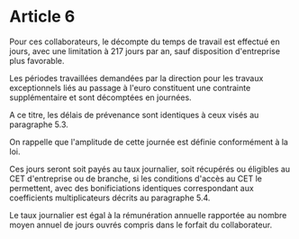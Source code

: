 # Article 6

  
 Pour ces collaborateurs, le décompte du temps de travail est effectué en jours, avec une limitation à 217 jours par an, sauf disposition d'entreprise plus favorable.  
  
 Les périodes travaillées demandées par la direction pour les travaux exceptionnels liés au passage à l'euro constituent une contrainte supplémentaire et sont décomptées en journées.  
  
 A ce titre, les délais de prévenance sont identiques à ceux visés au paragraphe 5.3.  
  
 On rappelle que l'amplitude de cette journée est définie conformément à la loi.  
  
 Ces jours seront soit payés au taux journalier, soit récupérés ou éligibles au CET d'entreprise ou de branche, si les conditions d'accès au CET le permettent, avec des bonificiations identiques correspondant aux coefficients multiplicateurs décrits au paragraphe 5.4.  
  
 Le taux journalier est égal à la rémunération annuelle rapportée au nombre moyen annuel de jours ouvrés compris dans le forfait du collaborateur.  
